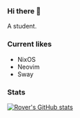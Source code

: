 ### Hi there 👋
A student.

### Current likes
- NixOS
- Neovim
- Sway

### Stats
[![Rover's GitHub stats](https://github-readme-stats.vercel.app/api?username=immortalrover&count_private=true&show_icons=true&theme=tokyonight)](https://github.com/anuraghazra/github-readme-stats)
<!--
### Readme_Card
[![Readme Card](https://github-readme-stats.vercel.app/api/pin/?username=immortalrover&repo=github-readme-stats)](https://github.com/anuraghazra/github-readme-stats)

### Langs
[![Top Langs](https://github-readme-stats.vercel.app/api/top-langs/?username=immortalrover&layout=compact)](https://github.com/anuraghazra/github-readme-stats)

-->

<!--
**immortalrover/immortalrover** is a ✨ _special_ ✨ repository because its `README.md` (this file) appears on your GitHub profile.

Here are some ideas to get you started:

- 🔭 I’m currently working on ...
- 🌱 I’m currently learning ...
- 👯 I’m looking to collaborate on ...
- 🤔 I’m looking for help with ...
- 💬 Ask me about ...
- 📫 How to reach me: ...
- 😄 Pronouns: ...
- ⚡ Fun fact: ...
-->
